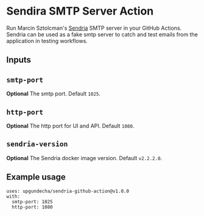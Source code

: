 # Sendira SMTP Server Action

Run Marcin Sztolcman's [Sendria](https://github.com/msztolcman/sendria) SMTP server in your GitHub Actions. Sendria can be used as a fake smtp server to catch and test emails from the application in testing workflows.

## Inputs

## `smtp-port`

**Optional** The smtp port. Default `1025`.

## `http-port`

**Optional** The http port for UI and API. Default `1080`.

## `sendria-version`

**Optional** The Sendria docker image version. Default `v2.2.2.0`. 

## Example usage

```
uses: upgundecha/sendria-github-action@v1.0.0
with:
  smtp-port: 1025
  http-port: 1080
```